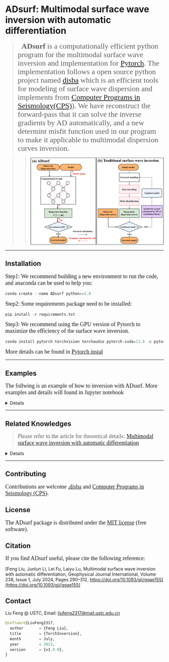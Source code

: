 <!--
 * @Author: LiuFeng(USTC) : liufeng2317@mail.ustc.edu.cn
 * @Date: 2023-02-10 17:39:49
 * @LastEditors: LiuFeng
 * @LastEditTime: 2024-05-22 00:05:32
 * @FilePath: /AD_github/README.md
 * @Description: 
 * Copyright (c) 2023 by ${git_name} email: ${git_email}, All Rights Reserved.
-->
# ADsurf: Multimodal surface wave inversion with automatic differentiation

> &nbsp;&nbsp; <font face="微软雅黑" size=5><b >ADsurf</b> is a computationally efficient python program for the multimodal surface wave inversion and implementation for [Pytorch](https://pytorch.org/). The implementation follows a open source python project named [disba](https://github.com/keurfonluu/disba) which is an efficient tools for modeling of surface wave dispersion and implements from [Computer Programs in Seismology(CPS)](https://www.eas.slu.edu/eqc/eqccps.html)). We have reconstruct the forward-pass that it can solve the inverse gradients by AD automatically, and a new determint misfit function used in our program to make it applicable to multimodal dispersion curves inversion.</font>

>> <div align="center"><img src='./Md_img/Figure4.jpg'></div>

****

## Installation
<font face="微软雅黑" size=4> Step1: We recommend building a new environment to run the code, and anaconda can be used to help you:</font>
  ```python
  conda create --name ADsurf python==3.8
  ```

<font face="微软雅黑" size=4> Step2: Some requirements package need to be installed:</font>
```python
pip install -r requirements.txt
```

<font face="微软雅黑" size=4> Step3: We recommend using the GPU version of Pytorch to maximize the efficiency of the surface wave inversion.</font>
```python
conda install pytorch torchvision torchaudio pytorch-cuda=11.6 -c pytorch -c nvidia
```

<font face="微软雅黑" size=4>More details can be found in [Pytorch instal](https://pytorch.org/)</font>

****

## Examples
<font face="微软雅黑" size=4> The follwing is an example of how to inversion with ADsurf. More examples and details will found in Jupyter notebook</font>

<details>

### 1) Preparing the dispersion data
the observed dispersion data need to be orginized by a 2-D matrix: the first column is the `period (s)` or `frequency (Hz)`； and the second column is the observed `phase velocity (km/s)`;

| period (s) 	| Phase Velocity (km/s) 	|
|------------	|-----------------------	|
| 0.1        	| 2.19482374            	|
| 0.10403065 	| 2.19485283            	|
| 0.10822376 	| 2.19489002            	|
| 0.11258588 	| 2.19494247            	|
| 0.11712383 	| 2.19501066            	|
| 0.12184468 	| 2.19510221            	|
| ... 	| ...            	|

<div align="center"><img src="Md_img/2023-07-03-09-50-23.png" width=60%></div>

### 2) Setting the model paramters and inversion paramters
Details of all the paramters can be fond in [jupyter notebooks]("./00_test_increase.ipynb")

the key paramters including 

- `Learning rate` : the step size for inversion
- `damp`: including the damping of verticle and horizontal(only for 2-D and 3-D inversion)
- `layering method`: the initializing method provide by ADsurf. 

### 3) Model initializing
We provide two commond used layering method named Layering by ratio(LR) and Layering by Number (LN) for uses, more details can be found in [Cox and Teague (2016)](https://academic.oup.com/gji/article/207/1/422/2583608)

<div align="center"><img src="Md_img/2023-07-03-09-52-46.png"></div>

However, it should be noted that linear inversion inevitably tends to fall into local minima, and to address this problem we try to initialise several initial velocity models simultaneously for simultaneous inversion (**Monte Carlo method**).

More detail and comparation will discuss in Inversion part.

### 4) Inversion
we have built a complete object-oriented programs:
```python
inversion_model = inversion(
                        model_param = model_parameter,
                        inv_param = inversion_parameter,
                        init_model=initial_model,
                        pvs_obs=pvs_obs,
                        vsrange_sign="mul",
                        vsrange=[0.1,2],
                        AK135_data=[],
                        device="Cuda"
                        )
```

The misfit decay with the iteration, We should note that although we have up to 2000 iterations here, the number can be reduced to 100 or less with parameter adjustment.
<div align="center"><img src="Md_img/2023-07-03-10-02-00.png" width=80%></div>

Although you can choose between inversion using the MonteCarlo multi-initial velocity model and inversion using just the single-initial velocity model, we recommend that you use the Monte Carlo inversion because you can get better results with little additional computational overhead.

<div align="center"><img src="Md_img/2023-07-03-10-06-43.png" width=200%></div>

### 5) result saving
You can save all the intermediate processes and results of the inverson.

</details>

****

## Related Knowledges
> <font face="微软雅黑" size=4>Please refer to the article for theoretical details: [Multimodal surface wave inversion with automatic differentiation](https://doi.org/10.1093/gji/ggae155)</font>

<details>

### 1) Determinant Misfit Function v.s. Traditional Misift Function

<div align="center"><img src='./Md_img/Figure2.jpg'></div>

### 2) Automatic Differentiation and Computational Graph
<div align="center"><img src='./Md_img/Figure6.jpg'></div>

### 3) Efficiency of surface wave inversion with automatic differentiation
<font face="微软雅黑" size=4> We compared the computational efficiency of ADsurf and finite difference methods (FD) for inversion (it should be noted that we used the Determinant Misfit Function(DMF)) </font>

<div align="center"><img src="Md_img/time_compare.png"></div>

### 4）Analysis of inversion uncertainties
<font face="微软雅黑" size=4> We provide a more detailed description of how to use ADsurf to assess the inversion uncertainty due to the initial model and observations in the APPENDIX-E section of the main text.</font>

<div align="center"><img src="Md_img/2024-05-22-00-01-13.png"></div>

</details>

****

## Contributing
<font face="微软雅黑" size=4> Contributions are welcome [.disba](https://github.com/keurfonluu/disba) and [Computer Programs in Seismology (CPS)](http://www.eas.slu.edu/eqc/eqccps.html).</font>


## License
<font face="微软雅黑" size=4> The ADsurf package is distributed under the [MIT license]("./LICENSE") (free software). </font>

## Citation
<font face="微软雅黑" size=4> If you find ADsurf useful, please cite the following reference: </font>

[Feng Liu, Junlun Li, Lei Fu, Laiyu Lu, Multimodal surface wave inversion with automatic differentiation, Geophysical Journal International, Volume 238, Issue 1, July 2024, Pages 290–312, https://doi.org/10.1093/gji/ggae155](https://doi.org/10.1093/gji/ggae155)

## Contact
 Liu Feng @ USTC, Email: liufeng2317@mail.ustc.edu.cn

```python
@software{LiuFeng2317,
  author       = {Feng Liu},
  title        = {TorchInversion},
  month        = July,
  year         = 2023,
  version      = {v1.0.0},
}
```
